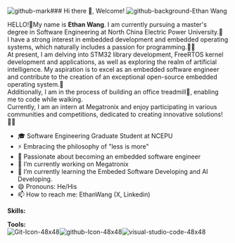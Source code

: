 ![github-mark](https://github.com/artwalker/artwalker/assets/44759507/d282f6dc-4934-4e53-b333-b5fe52e63c78)### Hi there 👋, Welcome!
![github-background-Ethan Wang](https://github.com/artwalker/artwalker/assets/44759507/7ca8e6de-aa83-4010-80bc-4183e1bc0645)
<!--
**artwalker/artwalker** is a ✨ _special_ ✨ repository because its `README.md` (this file) appears on your GitHub profile.

Here are some ideas to get you started:

- 🔭 I’m currently working on ...
- 🌱 I’m currently learning ...
- 👯 I’m looking to collaborate on ...
- 🤔 I’m looking for help with ...
- 💬 Ask me about ...
- 📫 How to reach me: ...
- 😄 Pronouns: ...
- ⚡ Fun fact: ...
-->
HELLO!:wave:My name is **Ethan Wang**. I am currently pursuing a master's degree in Software Engineering at North China Electric Power University.:school:  
I have a strong interest in embedded development and embedded operating systems, which naturally includes a passion for programming.:technologist:  
At present, I am delving into STM32 library development, FreeRTOS kernel development and applications, as well as exploring the realm of artificial intelligence. My aspiration is to excel as an embedded software engineer and contribute to the creation of an exceptional open-source embedded operating system.:art:  
Additionally, I am in the process of building an office treadmill:walking:, enabling me to code while walking.  
Currently, I am an intern at Megatronix and enjoy participating in various communities and competitions, dedicated to creating innovative solutions!:raising_hand_man:  
- 🎓 Software Engineering Graduate Student at NCEPU
- ⚡ Embracing the philosophy of "less is more"
- 🚀 Passionate about becoming an embedded software engineer
- 🔭 I’m currently working on Megatronix
- 🌱 I’m currently learning the Embeded Software Developing and AI Developing.
- 😄 Pronouns: He/His
- 📫 How to reach me: EthanWang (X, Linkedin)

**Skills:**

**Tools:**  
![Git-Icon-48x48](https://github.com/artwalker/artwalker/assets/44759507/90fb27ab-7aff-4dbf-99dd-94a5e86f77e6)![github-Icon-48x48](https://github.com/artwalker/artwalker/assets/44759507/5098a9b0-a76d-4044-bd00-5dccf9ea35eb)![visual-studio-code-48x48](https://github.com/artwalker/artwalker/assets/44759507/c2dc87cc-25cb-4950-8226-e17c3b58d5e1)





